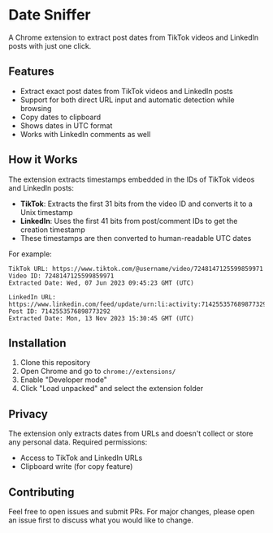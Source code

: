 # Date Sniffer

A Chrome extension to extract post dates from TikTok videos and LinkedIn posts with just one click.

## Features

- Extract exact post dates from TikTok videos and LinkedIn posts
- Support for both direct URL input and automatic detection while browsing
- Copy dates to clipboard
- Shows dates in UTC format
- Works with LinkedIn comments as well

## How it Works

The extension extracts timestamps embedded in the IDs of TikTok videos and LinkedIn posts:

- **TikTok**: Extracts the first 31 bits from the video ID and converts it to a Unix timestamp
- **LinkedIn**: Uses the first 41 bits from post/comment IDs to get the creation timestamp
- These timestamps are then converted to human-readable UTC dates

For example:
```
TikTok URL: https://www.tiktok.com/@username/video/7248147125599859971
Video ID: 7248147125599859971
Extracted Date: Wed, 07 Jun 2023 09:45:23 GMT (UTC)

LinkedIn URL: https://www.linkedin.com/feed/update/urn:li:activity:7142553576898773292
Post ID: 7142553576898773292
Extracted Date: Mon, 13 Nov 2023 15:30:45 GMT (UTC)
```

## Installation

1. Clone this repository
2. Open Chrome and go to `chrome://extensions/`
3. Enable "Developer mode"
4. Click "Load unpacked" and select the extension folder

## Privacy

The extension only extracts dates from URLs and doesn't collect or store any personal data. Required permissions:
- Access to TikTok and LinkedIn URLs
- Clipboard write (for copy feature)

## Contributing

Feel free to open issues and submit PRs. For major changes, please open an issue first to discuss what you would like to change.
